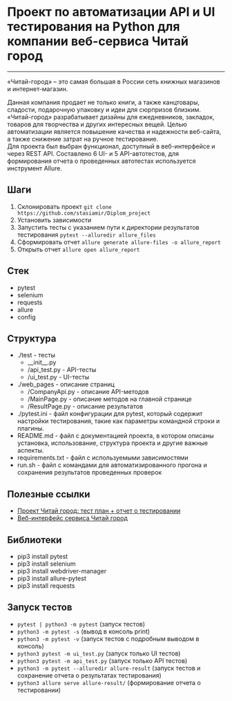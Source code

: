 # Проект по автоматизации API и UI тестирования на Python для компании веб-сервиса Читай город

***
«Читай-город» – это самая большая в России сеть книжных магазинов и интернет-магазин.

Данная компания продает не только книги, а также канцтовары, сладости, подарочную упаковку и идеи для сюрпризов близким.
«Читай-город» разрабатывает дизайны для ежедневников, закладок, товаров для творчества и других интересных вещей.
Целью автоматизации является повышение качества и надежности веб-сайта, а также снижение затрат на ручное
тестирование.<br>
Для проекта был выбран функционал, доступный в веб-интерфейсе
и через REST API. Составлено 6 UI- и 5 API-автотестов, для формирования отчета о проведенных автотестах используется
инструмент Allure.

## Шаги

1. Склонировать проект `git clone https://github.com/stasiamir/Diplom_project`
2. Установить зависимости
3. Запустить тесты с указанием пути к директории результатов тестирования `pytest --alluredir allure_files`
4. Сформировать отчет `allure generate allure-files -o allure_report`
5. Открыть отчет `allure open allure_report`

## Стек

- pytest<br>
- selenium<br>
- requests<br>
- allure<br>
- config<br>

## Структура

- ./test - тесты
    - \_\_init\_\_.py
    - /api_test.py - API-тесты
    - /ui_test.py - UI-тесты
- ./web_pages - описание страниц
    - /CompanyApi.py - описание API-методов
    - /MainPage.py - описание методов на главной странице
    - /ResultPage.py - описание результатов
- ./pytest.ini - файл конфигурации для pytest, который содержит настройки тестирования, такие как параметры командной
  строки и плагины.
- README.md - файл с документацией проекта, в котором описаны установка, использование, структура проекта и другие
  важные аспекты.
- requirements.txt - файл с используемыми зависимостями
- run.sh - файл с командами для автоматизированного прогона и сохранения результатов проведенных проверок

## Полезные ссылки

- [Проект Читай город: тест план + отчет о тестировании ](https://14qa-bug-report.atlassian.net/l/cp/buRtvyML)
- [Веб-интерфейс сервиса Читай город ](https://www.chitai-gorod.ru/)

## Библиотеки

- pip3 install pytest
- pip3 install selenium
- pip3 install webdriver-manager
- pip3 install allure-pytest
- pip3 install requests

## Запуск тестов

- `pytest | python3 -m pytest` (запуск тестов)
- `python3 -m pytest -s` (вывод в консоль print)
- `python3 -m pytest -v` (запуск тестов с подробным выводом в консоль)
- `python3 pytest -m ui_test.py` (запуск только UI тестов)
- `python3 pytest -m api_test.py` (запуск только API тестов)
- `python3 -m pytest --alluredir allure-result` (запуск тестов и сохранение отчета о результатах тестирования)
- `python3 allure serve allure-result/` (формирование отчета о тестировании)